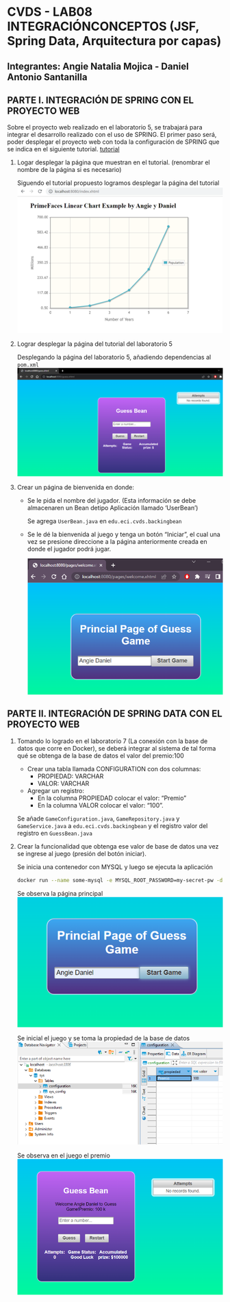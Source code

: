 # CVDS - LAB08 INTEGRACIÓNCONCEPTOS (JSF, Spring Data, Arquitectura por capas)

**Integrantes:**
Angie Natalia Mojica - Daniel Antonio Santanilla
---

## PARTE I. INTEGRACIÓN DE SPRING CON EL PROYECTO WEB

Sobre el proyecto web realizado en el laboratorio 5, se trabajará para integrar el desarrollo realizado con el uso de SPRING. El primer paso será, poder desplegar el proyecto web con toda la configuración de SPRING que se indica en el siguiente tutorial. [tutorial](https://www.logicbig.com/tutorials/spring-framework/spring-boot/boot-primefaces-integration.html#google_vignette)

1. Logar desplegar la página que muestran en el tutorial. (renombrar el nombre de la página si es necesario)

    Siguendo el tutorial propuesto logramos desplegar la página del tutorial\
    ![DevTutorial](./imgs/run%20tutorial.png)

2. Lograr desplegar la página del tutorial del laboratorio 5

    Desplegando la página del laboratorio 5, añadiendo dependencias al `pom.xml`\
    ![DevGuesBeans](./imgs/pagina%20lab5.png)

3. Crear un página de bienvenida en donde:
    - Se le pida el nombre del jugador. (Esta información se debe almacenaren un Bean detipo Aplicación llamado ‘UserBean’)

        Se agrega `UserBean.java` en `edu.eci.cvds.backingbean`

    - Se le dé la bienvenida al juego y tenga un botón “Iniciar”, el cual una vez se presione direccione a la página anteriormente creada en donde el jugador podrá jugar.

        ![WelcomePage](./imgs/paginabienvenida.png)

## PARTE II. INTEGRACIÓN DE SPRING DATA CON EL PROYECTO WEB

1. Tomando lo logrado en el laboratorio 7 (La conexión con la base de datos que corre en Docker), se deberá integrar al sistema de tal forma qué se obtenga de la base de datos el valor del premio:100
    - Crear una tabla llamada CONFIGURATION con dos columnas:
        - PROPIEDAD: VARCHAR
        - VALOR: VARCHAR
    - Agregar un registro:
        - En la columna PROPIEDAD colocar el valor: “Premio”
        - En la columna VALOR colocar el valor: “100”.

    Se añade `GameConfiguration.java`, `GameRepository.java` y `GameService.java` a `edu.eci.cvds.backingbean` y el registro valor del registro en `GuessBean.java`

2. Crear la funcionalidad que obtenga ese valor de base de datos una vez se ingrese al juego (presión del botón iniciar).

    Se inicia una contenedor con MYSQL y luego se ejecuta la aplicación

    ```bash
    docker run --name some-mysql -e MYSQL_ROOT_PASSWORD=my-secret-pw -d mysql:tag
    ```

    Se observa la página principal\
    ![StartGamePage](./imgs/newconfig.png)

    Se inicial el juego y se toma la propiedad de la base de datos\
    ![ConfigGame](./imgs/dbconfig.png)

    Se observa en el juego el premio\
    ![NewFeature](./imgs/startgame.png)
